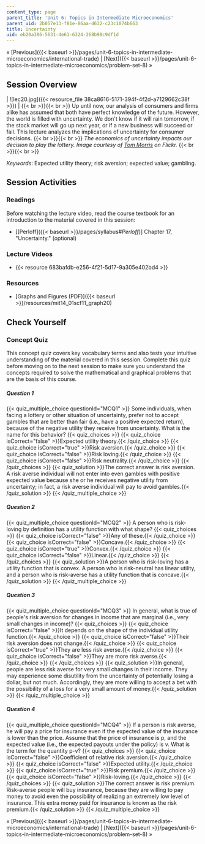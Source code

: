 ```yaml
---
content_type: page
parent_title: 'Unit 6: Topics in Intermediate Microeconomics'
parent_uid: 2b057e13-f81e-86aa-d632-c23c1074b663
title: Uncertainty
uid: eb20a386-5631-4e61-6324-268b98c9df1d
---
```


« [Previous]({{< baseurl >}}/pages/unit-6-topics-in-intermediate-microeconomics/international-trade) | [Next]({{< baseurl >}}/pages/unit-6-topics-in-intermediate-microeconomics/problem-set-8) »

Session Overview
----------------

| ![lec20.jpg]({{< resource_file 38ca8616-5171-394f-4f2d-a7129662c38f >}}) |  {{< br >}}{{< br >}} Up until now, our analysis of consumers and firms alike has assumed that both have perfect knowledge of the future. However, the world is filled with uncertainty. We don't know if it will rain tomorrow, if the stock market will go up next year, or if a new business will succeed or fail. This lecture analyzes the implications of uncertainty for consumer decisions. {{< br >}}{{< br >}} _The economics of uncertainty impacts our decision to play the lottery. Image courtesy of [Tom Morris](http://www.flickr.com/photos/tommorris/241508717/) on Flickr._ {{< br >}}{{< br >}}  

_Keywords_: Expected utility theory; risk aversion; expected value; gambling.

Session Activities
------------------

### Readings

Before watching the lecture video, read the course textbook for an introduction to the material covered in this session:

*   \[[Perloff]({{< baseurl >}}/pages/syllabus#_Perloff_)\] Chapter 17, "Uncertainty." (optional)

### Lecture Videos

*   {{< resource 683bafdb-e256-4f21-5d17-9a305e402bd4 >}}

### Resources

*   [Graphs and Figures (PDF)]({{< baseurl >}}/resources/mit14_01scf11_graph20)

Check Yourself
--------------

### Concept Quiz

This concept quiz covers key vocabulary terms and also tests your intuitive understanding of the material covered in this session. Complete this quiz before moving on to the next session to make sure you understand the concepts required to solve the mathematical and graphical problems that are the basis of this course.

##### Question 1
 {{< quiz_multiple_choice questionId="MCQ1" >}} Some individuals, when facing a lottery or other situation of uncertainty, prefer not to accept gambles that are better than fair (i.e., have a positive expected return), because of the negative utility they receive from uncertainty. What is the name for this behavior? {{< quiz_choices >}} {{< quiz_choice isCorrect="false" >}}Expected utility theory.{{< /quiz_choice >}} {{< quiz_choice isCorrect="true" >}}Risk aversion.{{< /quiz_choice >}} {{< quiz_choice isCorrect="false" >}}Risk loving.{{< /quiz_choice >}} {{< quiz_choice isCorrect="false" >}}Risk neutrality.{{< /quiz_choice >}} {{< /quiz_choices >}} {{< quiz_solution >}}The correct answer is risk aversion. A risk averse individual will not enter into even gambles with positive expected value because she or he receives negative utility from uncertainty; in fact, a risk averse individual will pay to avoid gambles.{{< /quiz_solution >}} {{< /quiz_multiple_choice >}}
##### Question 2
 {{< quiz_multiple_choice questionId="MCQ2" >}} A person who is risk-loving by definition has a utility function with what shape? {{< quiz_choices >}} {{< quiz_choice isCorrect="false" >}}Any of these.{{< /quiz_choice >}} {{< quiz_choice isCorrect="false" >}}Concave.{{< /quiz_choice >}} {{< quiz_choice isCorrect="true" >}}Convex.{{< /quiz_choice >}} {{< quiz_choice isCorrect="false" >}}Linear.{{< /quiz_choice >}} {{< /quiz_choices >}} {{< quiz_solution >}}A person who is risk-loving has a utility function that is convex. A person who is risk-neutral has linear utility, and a person who is risk-averse has a utility function that is concave.{{< /quiz_solution >}} {{< /quiz_multiple_choice >}}
##### Question 3
 {{< quiz_multiple_choice questionId="MCQ3" >}} In general, what is true of people's risk aversion for changes in income that are marginal (i.e., very small changes in income)? {{< quiz_choices >}} {{< quiz_choice isCorrect="false" >}}It depends on the shape of the individual utility function.{{< /quiz_choice >}} {{< quiz_choice isCorrect="false" >}}Their risk aversion does not change.{{< /quiz_choice >}} {{< quiz_choice isCorrect="true" >}}They are less risk averse.{{< /quiz_choice >}} {{< quiz_choice isCorrect="false" >}}They are more risk averse.{{< /quiz_choice >}} {{< /quiz_choices >}} {{< quiz_solution >}}In general, people are less risk averse for very small changes in their income. They may experience some disutility from the uncertainty of potentially losing a dollar, but not much. Accordingly, they are more willing to accept a bet with the possibility of a loss for a very small amount of money.{{< /quiz_solution >}} {{< /quiz_multiple_choice >}}
##### Question 4
 {{< quiz_multiple_choice questionId="MCQ4" >}} If a person is risk averse, he will pay a price for insurance even if the expected value of the insurance is lower than the price. Assume that the price of insurance is p, and the expected value (i.e., the expected payouts under the policy) is v. What is the term for the quantity p-v? {{< quiz_choices >}} {{< quiz_choice isCorrect="false" >}}Coefficient of relative risk aversion.{{< /quiz_choice >}} {{< quiz_choice isCorrect="false" >}}Expected utility.{{< /quiz_choice >}} {{< quiz_choice isCorrect="true" >}}Risk premium.{{< /quiz_choice >}} {{< quiz_choice isCorrect="false" >}}Risk-loving.{{< /quiz_choice >}} {{< /quiz_choices >}} {{< quiz_solution >}}The correct answer is risk premium. Risk-averse people will buy insurance, because they are willing to pay money to avoid even the possibility of realizing an extremely low level of insurance. This extra money paid for insurance is known as the risk premium.{{< /quiz_solution >}} {{< /quiz_multiple_choice >}}

« [Previous]({{< baseurl >}}/pages/unit-6-topics-in-intermediate-microeconomics/international-trade) | [Next]({{< baseurl >}}/pages/unit-6-topics-in-intermediate-microeconomics/problem-set-8) »